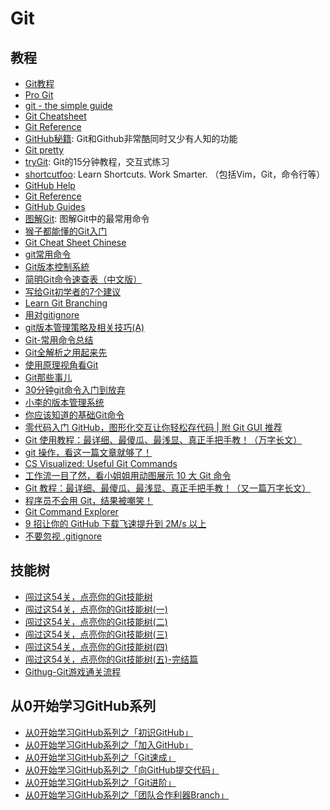 # Git

## 教程
* [Git教程](http://www.liaoxuefeng.com/wiki/0013739516305929606dd18361248578c67b8067c8c017b000) 
* [Pro Git](http://git-scm.com/book/zh/v2)
* [git - the simple guide](http://rogerdudler.github.io/git-guide/)
* [Git Cheatsheet](http://ndpsoftware.com/git-cheatsheet.html)
* [Git Reference](http://gitref.org/)
* [GitHub秘籍](http://snowdream86.gitbooks.io/github-cheat-sheet/content/zh/index.html): Git和Github非常酷同时又少有人知的功能
* [Git pretty](http://justinhileman.info/article/git-pretty/)
* [tryGit](https://try.github.io): Git的15分钟教程，交互式练习
* [shortcutfoo](https://www.shortcutfoo.com/): Learn Shortcuts. Work Smarter. （包括Vim，Git，命令行等）
* [GitHub Help](https://help.github.com/)
* [Git Reference](http://gitref.org/)
* [GitHub Guides](https://guides.github.com/)
* [图解Git](http://marklodato.github.io/visual-git-guide/index-zh-cn.html): 图解Git中的最常用命令
* [猴子都能懂的Git入门](http://backlogtool.com/git-guide/cn/)
* [Git Cheat Sheet Chinese](https://github.com/flyhigher139/Git-Cheat-Sheet/blob/master/Git%20Cheat%20Sheet-Zh.md)
* [git常用命令](http://blog.saymagic.cn/2014/06/20/git%E5%B8%B8%E7%94%A8%E5%91%BD%E4%BB%A4%E6%80%BB%E7%BB%93.html)
* [Git版本控制系統](https://ihower.tw/git/)
* [简明Git命令速查表（中文版）](https://linux.cn/article-5688-1.html)
* [写给Git初学者的7个建议](https://linux.cn/article-2195-1.html)
* [Learn Git Branching](http://pcottle.github.io/learnGitBranching/)
* [用对gitignore](http://www.barretlee.com/blog/2015/09/06/set-gitignore-after-add-file/)
* [git版本管理策略及相关技巧(A)](http://www.barretlee.com/blog/2014/05/07/cb-git-improve/)
* [Git-常用命令总结](http://sunxiaoyang.github.io/2015/11/05/Git-%E5%B8%B8%E7%94%A8%E5%91%BD%E4%BB%A4%E6%80%BB%E7%BB%93/)
* [Git全解析之用起来先](http://wustrive2008.github.io/2016/01/06/%E7%89%88%E6%9C%AC%E6%8E%A7%E5%88%B6/Git%E5%85%A8%E8%A7%A3%E6%9E%90%E4%B9%8B%E5%85%88%E7%94%A8%E8%B5%B7%E6%9D%A5/)
* [使用原理视角看Git](https://blog.coding.net/blog/principle-of-Git)
* [Git那些事儿](https://wujunze.com/git_something.jsp)
* [30分钟git命令入门到放弃](http://www.w3ctrain.com/2016/06/26/learn-git-in-30-minutes)
* [小李的版本管理系统](http://chuansong.me/n/410241551627)
* [你应该知道的基础Git命令](https://linux.cn/article-7552-1.html)
* [零代码入门 GitHub，图形化交互让你轻松存代码 | 附 Git GUI 推荐](http://www.sohu.com/a/333645539_610300)
* [Git 使用教程：最详细、最傻瓜、最浅显、真正手把手教！（万字长文）](https://mp.weixin.qq.com/s?__biz=MzUyNjQxNjYyMg==&mid=2247487533&idx=3&sn=f4ae4e7b827cb4c8abc22e9b5675fb80&chksm=fa0e7faccd79f6ba58b5eddd5a4bf6787f98d8750a9837b025076e5241a1ce7dae071d845950&mpshare=1&scene=1&srcid=&sharer_sharetime=1581731479488&sharer_shareid=49bb68e4d4ad9f65af077f4e54025da0#rd)
* [git 操作，看这一篇文章就够了！](https://mp.weixin.qq.com/s?__biz=MzAxMTkwODIyNA==&mid=2247494311&idx=1&sn=41bfb8e16d7453966fafac462f59d096&chksm=9bbb4f48acccc65e2743e4cd1ef67f495aa68013ee653019ae37e76f3dd5b0299dc1a40ad984&mpshare=1&scene=1&srcid=&sharer_sharetime=1581897447388&sharer_shareid=49bb68e4d4ad9f65af077f4e54025da0#rd)
* [CS Visualized: Useful Git Commands](https://dev.to/lydiahallie/cs-visualized-useful-git-commands-37p1)
* [工作流一目了然，看小姐姐用动图展示 10 大 Git 命令](https://mp.weixin.qq.com/s?__biz=MzUyNjQxNjYyMg==&mid=2247488324&idx=1&sn=d28d5f0921547b444e19d4a90bda0d02&chksm=fa0e7cc5cd79f5d34645340ba7ab5bf0b131c3cc18540b4e77f3e0d790c21e0b71d8c6f050cd&mpshare=1&scene=1&srcid=&sharer_sharetime=1588670247314&sharer_shareid=49bb68e4d4ad9f65af077f4e54025da0&key=7024fc3958d21a49c7a4670adda50dde2c285eaf6836c4ad44942dcf800053fe5c002cc43557d7706515a365ebd43e0090c24686091d6bcb3931f3426a76e74a984bc3abbc1c8854e1f5f093d7a01b47&ascene=1&uin=MjEyMzUzNDk2MQ%3D%3D&devicetype=Windows+XP&version=62060841&lang=zh_CN&exportkey=AaFjzLETYsZDUxui3g5I5WQ%3D&pass_ticket=Bonn4Clmg7J7CqZ8TGREVfh1ftX1k%2BurOQLoz1ESkV153iCg%2FE%2FG9OAv2o2z70el)
* [Git 教程：最详细、最傻瓜、最浅显、真正手把手教！（又一篇万字长文）](https://mp.weixin.qq.com/s?__biz=MzAwNDc0MTUxMw==&mid=2649643872&idx=1&sn=ffb280ded0ce5dc7649c1e4fc5188899&chksm=833dbb86b44a329022256fc45290e3e93455a4ccd9cc42f9dcd53e2091b3622aebce353a61fc&mpshare=1&scene=1&srcid=&sharer_sharetime=1589859945528&sharer_shareid=49bb68e4d4ad9f65af077f4e54025da0&key=eb412a48247fb92000ed780894dff6dafb5bc269f087ff2e04b7c052e7178aa255028f4edbc1b0131f3394c6ee6f21988b6562137c31e10b250d3d8d6e4e9faf2e902643b1a4a3de9351de6c733de5f7&ascene=1&uin=MjEyMzUzNDk2MQ%3D%3D&devicetype=Windows+XP&version=62060841&lang=zh_CN&exportkey=ATCXlYxaiq5q3nHw3XkqqDQ%3D&pass_ticket=WeQ%2F9lMsk9TGefvhi5xsI1DxDC0Tuk826MThQy%2BRPMirkkwS6E8ZoGX%2BTcUnIroA)
* [程序员不会用 Git，结果被嘲笑！](https://mp.weixin.qq.com/s?__biz=MzU0NDU5OTY2Ng==&mid=2247486729&idx=1&sn=d4967305bdffd769d2a9c228e0ae1cfe&chksm=fb78f614cc0f7f0252d8fd174ab5f965422933455a73021d6639fe2a800ac0d94ee7a8776d33&mpshare=1&scene=1&srcid=0727qUy9Sz6qUv5WRu3mrgQ7&sharer_sharetime=1595808002209&sharer_shareid=49bb68e4d4ad9f65af077f4e54025da0#rd)
* [Git Command Explorer](https://gitexplorer.com/)
* [9 招让你的 GitHub 下载飞速提升到 2M/s 以上](https://mp.weixin.qq.com/s?__biz=MzAwNDc0MTUxMw==&mid=2649645224&idx=1&sn=80c240fd038e8c8aa751205343922acc&chksm=833d804eb44a0958f20bcc812c2237d2881f0ff22918cd0c7e41ce5a7ad08edce507edfb7c47&mpshare=1&scene=1&srcid=0807s6ytiB8YLXIMAIS8vSGy&sharer_sharetime=1596771652003&sharer_shareid=49bb68e4d4ad9f65af077f4e54025da0#rd)
* [不要忽视 .gitignore](https://linux.cn/article-12524-1.html)

## 技能树
* [闯过这54关，点亮你的Git技能树](http://www.codingstyle.cn/topics/51)
* [闯过这54关，点亮你的Git技能树(一)](https://codingstyle.cn/topics/57)
* [闯过这54关，点亮你的Git技能树(二)](https://codingstyle.cn/topics/67)
* [闯过这54关，点亮你的Git技能树(三)](https://codingstyle.cn/topics/73)
* [闯过这54关，点亮你的Git技能树(四)](https://codingstyle.cn/topics/178)
* [闯过这54关，点亮你的Git技能树(五)-完结篇](https://codingstyle.cn/topics/181)
* [Githug-Git游戏通关流程](http://www.jianshu.com/p/482b32716bbe)

## 从0开始学习GitHub系列
* [从0开始学习GitHub系列之「初识GitHub」](http://stormzhang.com/git/2014/01/29/git-flow/)
* [从0开始学习GitHub系列之「加入GitHub」](http://stormzhang.com/github/2016/05/26/learn-github-from-zero2/)
* [从0开始学习GitHub系列之「Git速成」](http://stormzhang.com/github/2016/05/30/learn-github-from-zero3/)
* [从0开始学习GitHub系列之「向GitHub提交代码」](http://stormzhang.com/github/2016/06/04/learn-github-from-zero4/)
* [从0开始学习GitHub系列之「Git进阶」](http://stormzhang.com/github/2016/06/16/learn-github-from-zero5/)
* [从0开始学习GitHub系列之「团队合作利器Branch」](http://chuansong.me/n/404317047764)

